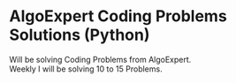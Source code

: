 # AlgoExpert Coding Problems Solutions (Python)

Will be solving Coding Problems from AlgoExpert. <br>
Weekly I will be solving 10 to 15 Problems.
